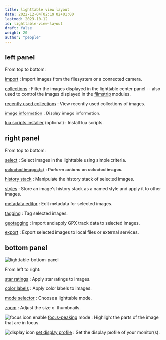 ```yaml
---
title: lighttable view layout
date: 2022-12-04T02:19:02+01:00
lastmod: 2023-10-12
id: lighttable-view-layout
draft: false
weight: 20
author: "people"
---
```


## left panel

From top to bottom:

[import](../../modules/utility-modules/lighttable/import.md)
: Import images from the filesystem or a connected camera.

[collections](../../modules/utility-modules/shared/collections.md)
: Filter the images displayed in the lighttable center panel -- also used to control the images displayed in the [filmstrip](../../modules/utility-modules/shared/filmstrip.md) modules.

[recently used collections](../../modules/utility-modules/shared/recent-collections.md)
: View recently used collections of images.

[image information](../../modules/utility-modules/shared/image-information.md)
: Display image information.

[lua scripts installer](../../modules/utility-modules/lighttable/lua-scripts-installer.md) (optional)
: Install lua scripts.

## right panel

From top to bottom:

[select](../../modules/utility-modules/lighttable/select.md)
: Select images in the lighttable using simple criteria.

[selected images(s)](../../modules/utility-modules/lighttable/selected-image.md)
: Perform actions on selected images.

[history stack](../../modules/utility-modules/lighttable/history-stack.md)
: Manipulate the history stack of selected images.

[styles](../../modules/utility-modules/lighttable/styles.md)
: Store an image's history stack as a named style and apply it to other images.

[metadata editor](../../modules/utility-modules/shared/metadata-editor.md)
: Edit metadata for selected images.

[tagging](../../modules/utility-modules/shared/tagging.md)
: Tag selected images.

[geotagging](../../modules/utility-modules/shared/geotagging.md)
: Import and apply GPX track data to selected images.

[export](../../modules/utility-modules/shared/export.md)
: Export selected images to local files or external services.

## bottom panel

![lighttable-bottom-panel](./lighttable-view-layout/lighttable-bottom-panel.png#w100)

From left to right:

[star ratings](./digital-asset-management/star-color.md)
: Apply star ratings to images.

[color labels](./digital-asset-management/star-color.md)
: Apply color labels to images.

[mode selector](./lighttable-modes/_index.md)
: Choose a lighttable mode.

[zoom](./lighttable-modes/filemanager.md)
: Adjust the size of thumbnails.

![focus icon](./lighttable-view-layout/lighttable-bottom-panel_focus.png#icon) enable [focus-peaking](../../modules/utility-modules/shared/focus-peaking.md) mode
: Highlight the parts of the image that are in focus.

![display icon](./lighttable-view-layout/lighttable-bottom-panel_display.png#icon) [set display profile](../../color-management/display-profile.md)
: Set the display profile of your monitor(s).
